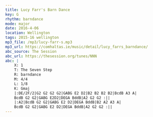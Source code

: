 ```yaml
---
title: Lucy Farr's Barn Dance
key: G
rhythm: barndance
mode: major
date: 2016-4-06
location: Wellington
tags: 2015-16 wellington 
mp3_file: /mp3/lucy-farr-s.mp3
mp3_url: https://comhaltas.ie/music/detail/lucy_farrs_barndance/ 
abc_source: The Session
abc_url: https://thesession.org/tunes/NNN
abc: |
    X: 1
    T: The Seven Step
    R: barndance
    M: 4/4
    L: 1/8
    K: Gmaj
    |:DE/2F/2|G2 G2 G2 G2|GABG E2 D2|B2 B2 B2 B2|BcdB A3 A|
    BcdB G2 G2|GABG E2D2|DEGA BddB|A2 G2 G2 :||
    |:A2|BcdB G2 G2|GABG E2 D2|DEGA BddB|B2 A2 A3 A|
    BcdB G2 G2|GABG E2 D2|DEGA BddB|A2 G2 G2 :||
---
```


